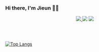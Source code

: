 ### Hi there, I'm Jieun 👋🏼

<p align=center>
<a href="http://bit.ly/37CSsfp"><img src="https://img.shields.io/badge/-Notion-000000?logo=Notion"/> </a>
  <a href="mailto:zieun.na@gmail.com"><img src="https://img.shields.io/badge/-Gmail-D14836?logo=Gmail&logoColor=white"></a>
  <a href="https://velog.io/@najiexx"><img src="https://img.shields.io/badge/-Velog-1dc996?logo=V&logoColor=white"></a>
</p>
<br>
<br>

[![Top Langs](https://github-readme-stats.vercel.app/api/top-langs/?username=jexnjeux&layout=compact)](https://github.com/anuraghazra/github-readme-stats)



